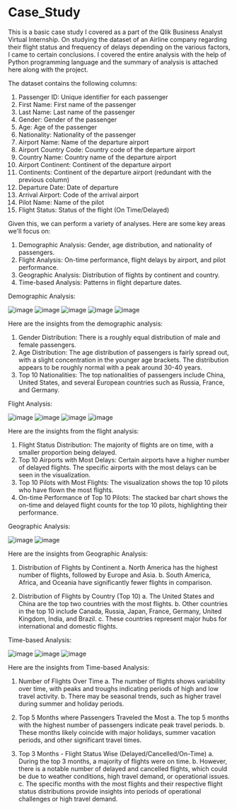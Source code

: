 # Case_Study

This is a basic case study I covered as a part of the Qlik Business Analyst Virtual Internship. 
On studying the dataset of an Airline company regarding their flight status and frequency of delays depending on the various factors, I came to certain conclusions. I covered the entire analysis with the help of Python programming language and the summary of analysis is attached here along with the project.

The dataset contains the following columns:
1. Passenger ID: Unique identifier for each passenger
2. First Name: First name of the passenger
3. Last Name: Last name of the passenger
4. Gender: Gender of the passenger
5. Age: Age of the passenger
6. Nationality: Nationality of the passenger
7. Airport Name: Name of the departure airport
8. Airport Country Code: Country code of the departure airport
9. Country Name: Country name of the departure airport
10. Airport Continent: Continent of the departure airport
11. Continents: Continent of the departure airport (redundant with the previous column)
12. Departure Date: Date of departure
13. Arrival Airport: Code of the arrival airport
14. Pilot Name: Name of the pilot
15. Flight Status: Status of the flight (On Time/Delayed)

Given this, we can perform a variety of analyses. Here are some key areas we'll focus on:
1. Demographic Analysis: Gender, age distribution, and nationality of passengers.
2. Flight Analysis: On-time performance, flight delays by airport, and pilot performance.
3. Geographic Analysis: Distribution of flights by continent and country.
4. Time-based Analysis: Patterns in flight departure dates.



Demographic Analysis:

![image](https://github.com/naman-toshniwal/Data_Analytics/assets/109726889/a16895b6-6508-4b5b-b2d6-7c5b8406b0b3)
![image](https://github.com/naman-toshniwal/Data_Analytics/assets/109726889/7d6d849c-201c-4c8a-a581-65140bb3fc6c)
![image](https://github.com/naman-toshniwal/Data_Analytics/assets/109726889/993c8f1c-ef2b-4235-aa3e-1cb4ae57473b)
![image](https://github.com/naman-toshniwal/Data_Analytics/assets/109726889/2c2ba44b-3e2c-4046-9649-d02c7407fa2f)
![image](https://github.com/naman-toshniwal/Data_Analytics/assets/109726889/061d57a5-5fec-42f5-8ed5-4f4914cc2414)

Here are the insights from the demographic analysis:
1. Gender Distribution: There is a roughly equal distribution of male and female passengers.
2. Age Distribution: The age distribution of passengers is fairly spread out, with a slight concentration in the younger age brackets. The distribution appears to be roughly normal with a peak around 30-40 years.
3. Top 10 Nationalities: The top nationalities of passengers include China, United States, and several European countries such as Russia, France, and Germany.



Flight Analysis:

![image](https://github.com/naman-toshniwal/Data_Analytics/assets/109726889/71a3c7d6-27ce-42bb-9d09-882da942ddae)
![image](https://github.com/naman-toshniwal/Data_Analytics/assets/109726889/783716b9-2ec9-464f-bb84-6fddcb6f96da)
![image](https://github.com/naman-toshniwal/Data_Analytics/assets/109726889/70160d37-7b9b-41b1-a9ad-f49d0de1ed38)
![image](https://github.com/naman-toshniwal/Data_Analytics/assets/109726889/48b957a8-b74d-4fef-bcc7-9f085355ff09)

Here are the insights from the flight analysis:
1. Flight Status Distribution: The majority of flights are on time, with a smaller proportion being delayed.
2. Top 10 Airports with Most Delays: Certain airports have a higher number of delayed flights. The specific airports with the most delays can be seen in the visualization.
3. Top 10 Pilots with Most Flights: The visualization shows the top 10 pilots who have flown the most flights.
4. On-time Performance of Top 10 Pilots: The stacked bar chart shows the on-time and delayed flight counts for the top 10 pilots, highlighting their performance.



Geographic Analysis:

![image](https://github.com/naman-toshniwal/Data_Analytics/assets/109726889/37146f62-ea42-4605-b29b-00c44b8af602)
![image](https://github.com/naman-toshniwal/Data_Analytics/assets/109726889/64bb337a-ce25-4ce6-84c9-a3a677bc6858)

Here are the insights from Geographic Analysis:

1. Distribution of Flights by Continent
    a. North America has the highest number of flights, followed by Europe and Asia.
    b. South America, Africa, and Oceania have significantly fewer flights in comparison.

2. Distribution of Flights by Country (Top 10)
    a. The United States and China are the top two countries with the most flights.
    b. Other countries in the top 10 include Canada, Russia, Japan, France, Germany, United Kingdom, India, and Brazil.
    c. These countries represent major hubs for international and domestic flights.



Time-based Analysis:

![image](https://github.com/naman-toshniwal/Data_Analytics/assets/109726889/c697c91b-c0dc-4564-98eb-6e557be4b9fc)
![image](https://github.com/naman-toshniwal/Data_Analytics/assets/109726889/e9882d24-b58b-4c18-9f02-99097f1a2632)
![image](https://github.com/naman-toshniwal/Data_Analytics/assets/109726889/0962bd64-e9ef-41fe-9b6c-1ec552db589a)

Here are the insights from Time-based Analysis:

1. Number of Flights Over Time
    a. The number of flights shows variability over time, with peaks and troughs indicating periods of high and low travel activity.
    b. There may be seasonal trends, such as higher travel during summer and holiday periods.

2. Top 5 Months where Passengers Traveled the Most
    a. The top 5 months with the highest number of passengers indicate peak travel periods.
    b. These months likely coincide with major holidays, summer vacation periods, and other significant travel times.

3. Top 3 Months - Flight Status Wise (Delayed/Cancelled/On-Time)
    a. During the top 3 months, a majority of flights were on time.
    b. However, there is a notable number of delayed and cancelled flights, which could be due to weather conditions, high travel demand, or operational issues.
    c. The specific months with the most flights and their respective flight status distributions provide insights into periods of operational challenges or high travel demand.
